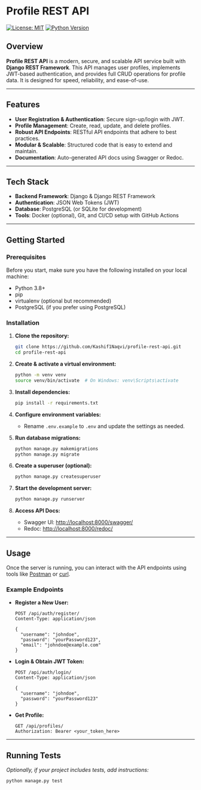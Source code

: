 # Profile REST API

[![License: MIT](https://img.shields.io/badge/License-MIT-yellow.svg)](LICENSE)
[![Python Version](https://img.shields.io/badge/Python-3.8%2B-blue.svg)](https://www.python.org/)

## Overview

**Profile REST API** is a modern, secure, and scalable API service built with **Django REST Framework**. This API manages user profiles, implements JWT-based authentication, and provides full CRUD operations for profile data. It is designed for speed, reliability, and ease-of-use.

---

## Features

- **User Registration & Authentication**: Secure sign-up/login with JWT.
- **Profile Management**: Create, read, update, and delete profiles.
- **Robust API Endpoints**: RESTful API endpoints that adhere to best practices.
- **Modular & Scalable**: Structured code that is easy to extend and maintain.
- **Documentation**: Auto-generated API docs using Swagger or Redoc.

---

## Tech Stack

- **Backend Framework**: Django & Django REST Framework
- **Authentication**: JSON Web Tokens (JWT)
- **Database**: PostgreSQL (or SQLite for development)
- **Tools**: Docker (optional), Git, and CI/CD setup with GitHub Actions

---

## Getting Started

### Prerequisites

Before you start, make sure you have the following installed on your local machine:

- Python 3.8+
- pip
- virtualenv (optional but recommended)
- PostgreSQL (if you prefer using PostgreSQL)

### Installation

1. **Clone the repository:**

    ```bash
    git clone https://github.com/Kashif1Naqvi/profile-rest-api.git
    cd profile-rest-api
    ```

2. **Create & activate a virtual environment:**

    ```bash
    python -m venv venv
    source venv/bin/activate  # On Windows: venv\Scripts\activate
    ```

3. **Install dependencies:**

    ```bash
    pip install -r requirements.txt
    ```

4. **Configure environment variables:**

    - Rename `.env.example` to `.env` and update the settings as needed.

5. **Run database migrations:**

    ```bash
    python manage.py makemigrations
    python manage.py migrate
    ```

6. **Create a superuser (optional):**

    ```bash
    python manage.py createsuperuser
    ```

7. **Start the development server:**

    ```bash
    python manage.py runserver
    ```

8. **Access API Docs:**

    - Swagger UI: [http://localhost:8000/swagger/](http://localhost:8000/swagger/)  
    - Redoc: [http://localhost:8000/redoc/](http://localhost:8000/redoc/)

---

## Usage

Once the server is running, you can interact with the API endpoints using tools like [Postman](https://www.postman.com/) or [curl](https://curl.se/).

### Example Endpoints

- **Register a New User:**

    ```http
    POST /api/auth/register/
    Content-Type: application/json

    {
      "username": "johndoe",
      "password": "yourPassword123",
      "email": "johndoe@example.com"
    }
    ```

- **Login & Obtain JWT Token:**

    ```http
    POST /api/auth/login/
    Content-Type: application/json

    {
      "username": "johndoe",
      "password": "yourPassword123"
    }
    ```

- **Get Profile:**

    ```http
    GET /api/profiles/
    Authorization: Bearer <your_token_here>
    ```

---

## Running Tests

*Optionally, if your project includes tests, add instructions:*

```bash
python manage.py test
